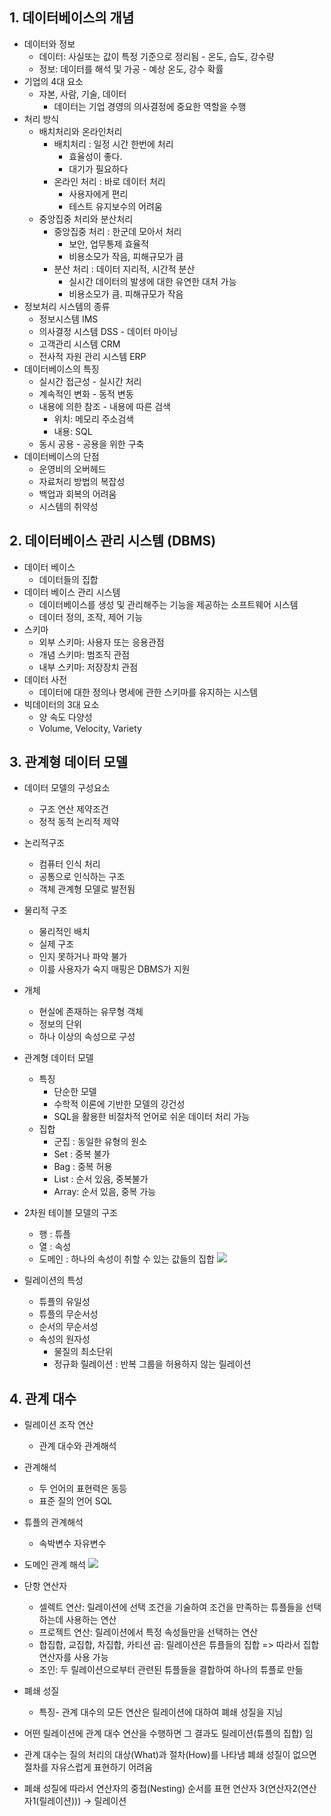 ## 1. 데이터베이스의 개념

- 데이터와 정보
	- 데이터: 사실또는 값이 특정 기준으로 정리됨  - 온도, 습도, 강수량
	- 정보: 데이터를 해석 및 가공 - 예상 온도, 강수 확률
- 기업의 4대 요소
	- 자본, 사람, 기술, 데이터
		- 데이터는 기업 경영의 의사결정에 중요한 역할을 수행
- 처리 방식
	- 배치처리와 온라인처리
		- 배치처리 : 일정 시간 한번에 처리
			- 효율성이 좋다.
			- 대기가 필요하다
		- 온라인 처리 :  바로 데이터 처리
			- 사용자에게 편리
			- 테스트 유지보수의 어려움
	- 중앙집중 처리와 분산처리
		- 중앙집중 처리 : 한군데 모아서 처리
			- 보안, 업무통제 효율적
			- 비용소모가 작음, 피해규모가 큼
		- 분산 처리 : 데이터 지리적, 시간적 분산
			- 실시간 데이터의 발생에 대한 유연한 대처 가능
			- 비용소모가 큼. 피해규모가 작음
- 정보처리 시스템의 종류
	- 정보시스템 IMS
	- 의사결정 시스템 DSS - 데이터 마이닝
	- 고객관리 시스템 CRM
	- 전사적 자원 관리 시스템 ERP
- 데이터베이스의 특징
	- 실시간 접근성 - 실시간 처리
	- 계속적인 변화 - 동적 변동
	- 내용에 의한 참조 - 내용에 따른 검색
		- 위치: 메모리 주소검색
		- 내용: SQL
	- 동시 공용 -  공용을 위한 구축
- 데이터베이스의 단점
	- 운영비의 오버헤드
	- 자료처리 방법의 복잡성
	- 백업과 회복의 어려움
	- 시스템의 취약성

## 2. 데이터베이스 관리 시스템 (DBMS)
- 데이터 베이스
	- 데이터들의 집합
- 데이터 베이스 관리 시스템
	- 데이터베이스를 생성 및 관리해주는 기능을 제공하는 소프트웨어 시스템
	- 데이터 정의, 조작, 제어 기능
- 스키마
	- 외부 스키마: 사용자 또는 응용관점
	- 개념 스키마: 범조직 관점
	- 내부 스키마: 저장장치 관점
- 데이터 사전
	- 데이터에 대한 정의나 명세에 관한 스키마를 유지하는 시스템
- 빅데이터의 3대 요소
	- 양 속도 다양성
	- Volume, Velocity, Variety

## 3. 관계형 데이터 모델
- 데이터 모델의 구성요소
	- 구조 연산 제약조건
	- 정적 동적 논리적 제약
- 논리적구조
	- 컴퓨터 인식 처리
	- 공통으로 인식하는 구조
	- 객체 관계형 모델로 발전됨
- 물리적 구조
	- 물리적인 배치
	- 실제 구조
	- 인지 못하거나 파악 불가
	- 이를 사용자가 숙지 매핑은 DBMS가 지원
- 개체
	- 현실에 존재하는 유무형 객체
	- 정보의 단위
	- 하나 이상의 속성으로 구성
- 관계형 데이터 모델
	- 특징
		- 단순한 모델
		- 수학적 이론에 기반한 모델의 강건성
		- SQL을 활용한 비절차적 언어로 쉬운 데이터 처리 가능
	- 집합
		- 군집 : 동일한 유형의 원소
		- Set : 중복 불가
		- Bag : 중복 허용
		- List : 순서 있음, 중복불가
		- Array:  순서 있음, 중복 가능
- 2차원 테이블 모델의 구조
	- 행 : 튜플
	- 열 : 속성
	- 도메인 : 하나의 속성이 취할 수 있는 값들의 집합
![](https://i.imgur.com/TEGpoFl.png)

- 릴레이션의 특성
	- 튜플의 유일성
	- 튜플의 무순서성
	- 순서의 무순서성
	- 속성의 원자성
		- 물질의 최소단위
		- 정규화 릴레이션 : 반복 그룹을 허용하지 않는 릴레이션

## 4. 관계 대수
- 릴레이션 조작 연산
	- 관계 대수와 관계해석
- 관계해석
	- 두 언어의 표현력은 동등
	- 표준 질의 언어 SQL
- 튜플의 관계해석
	- 속박변수 자유변수
- 도메인 관계 해석
![](https://i.imgur.com/evXS2d8.png)

- 단항 연산자
	- 셀렉트 연산: 릴레이션에 선택 조건을 기술하여 조건을 만족하는 튜플들을 선택하는데 사용하는 연산
	- 프로젝트 연산: 릴레이션에서 특정 속성들만을 선택하는 연산
	- 합집합, 교집합, 차집합, 카티션 곱: 릴레이션은 튜플들의 집합 => 따라서 집합 연산자를 사용 가능
	- 조인: 두 릴레이션으로부터 관련된 튜플들을 결합하여 하나의 튜플로 만듦
- 폐쇄 성질
	- 특징- 관계 대수의 모든 연산은 릴레이션에 대하여 폐쇄 성질을 지님
- 어떤 릴레이션에 관계 대수 연산을 수행하면 그 결과도 릴레이션(튜플의 집합) 임
- 관계 대수는 질의 처리의 대상(What)과 절차(How)를 나타냄 폐쇄 성질이 없으면 절차를 자유스럽게 표현하기 어려움
- 폐쇄 성질에 따라서 연산자의 중첩(Nesting) 순서를 표현 연산자 3(연산자2(연산자1(릴레이션))) → 릴레이션